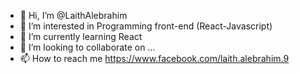 - 👋 Hi, I’m @LaithAlebrahim
- 👀 I’m interested in Programming front-end (React-Javascript)
- 🌱 I’m currently learning React
- 💞️ I’m looking to collaborate on ...
- 📫 How to reach me
https://www.facebook.com/laith.alebrahim.9

<!---
LaithAlebrahim/LaithAlebrahim is a ✨ special ✨ repository because its `README.md` (this file) appears on your GitHub profile.
You can click the Preview link to take a look at your changes.
--->
